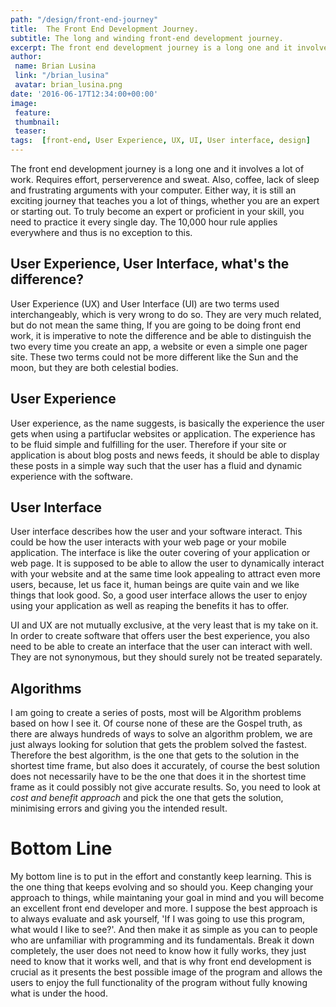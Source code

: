 ```yaml
---
path: "/design/front-end-journey"
title:  The Front End Development Journey.
subtitle: The long and winding front-end development journey. 
excerpt: The front end development journey is a long one and it involves a lot of work. Requires effort, perserverence and sweat. Also, coffee, lack of sleep and frustrating arguments with your computer. Either way, it is still an exciting journey 
author: 
 name: Brian Lusina
 link: "/brian_lusina"
 avatar: brian_lusina.png
date: '2016-06-17T12:34:00+00:00'
image:
 feature: 
 thumbnail: 
 teaser: 
tags:  [front-end, User Experience, UX, UI, User interface, design]
---
```


The front end development journey is a long one and it involves a lot of work. Requires effort, perserverence and sweat. Also, coffee, lack of sleep and frustrating arguments with your computer. Either way, it is still an exciting journey that teaches you a lot of things, whether you are an expert or starting out. To truly become an expert or proficient in your skill, you need to practice it every single day. The 10,000 hour rule applies everywhere and thus is no exception to this.

## User Experience, User Interface, what's the difference?

User Experience (UX) and User Interface (UI) are two terms used interchangeably, which is very wrong to do so. They are very much related, but do not mean the same thing, If you are going to be doing front end work, it is imperative to note the difference and be able to distinguish the two every time you create an app, a website or even a simple one pager site. These two terms could not be more different like the Sun and the moon, but they are both celestial bodies.

## User Experience

User experience, as the name suggests, is basically the experience the user gets when using a partifuclar websites or application. The experience has to be fluid simple and fulfilling for the user. Therefore if your site or application is about blog posts and news feeds, it should be able to display these posts in a simple way such that the user has a fluid and dynamic experience with the software.

## User Interface

User interface describes how the user and your software interact. This could be how the user interacts with your web page or your mobile application. The interface is like the outer covering of your application or web page. It is supposed to be able to allow the user to dynamically interact with your website and at the same time look appealing to attract even more users, because, let us face it, human beings are quite vain and we like things that look good. So, a good user interface allows the user to enjoy using your application as well as reaping the benefits it has to offer.

UI and UX are not mutually exclusive, at the very least that is my take on it. In order to create software that offers user the best experience, you also need to be able to create an interface that the user can interact with well. They are not synonymous, but they should surely not be treated separately.

## Algorithms

I am going to create a series of posts, most will be Algorithm problems based on how I see it. Of course none of these are the Gospel truth, as there are always hundreds of ways to solve an algorithm problem, we are just always looking for solution that gets the problem solved the fastest. Therefore the best algorithm, is the one that gets to the solution in the shortest time frame, but also does it accurately, of course the best solution does not necessarily have to be the one that does it in the shortest time frame as it could possibly not give accurate results. So, you need to look at _cost and benefit approach_ and pick the one that gets the solution, minimising errors and giving you the intended result.

# Bottom Line

My bottom line is to put in the effort and constantly keep learning. This is the one thing that keeps evolving and so should you. Keep changing your approach to things, while maintaning your goal in mind and you will become an excellent front end developer and more. I suppose the best approach is to always evaluate and ask yourself, 'If I was going to use this program, what would I like to see?'. And then make it as simple as you can to people who are unfamiliar with programming and its fundamentals. Break it down completely, the user does not need to know how it fully works, they just need to know that it works well, and that is why front end development is crucial as it presents the best possible image of the program and allows the users to enjoy the full functionality of the program without fully knowing what is under the hood.
